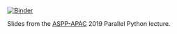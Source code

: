 [![Binder](https://mybinder.org/badge_logo.svg)](https://mybinder.org/v2/gh/aspp-apac/2019-parallel-python/master?filepath=slides.ipynb)

Slides from the [ASPP-APAC]( https://scipy-school.org/ ) 2019 Parallel Python
lecture.
